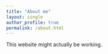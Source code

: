 ```yaml
---
title: "About me"
layout: single
author_profile: true
permalink: /about.html
---
```


This website might actually be working.
